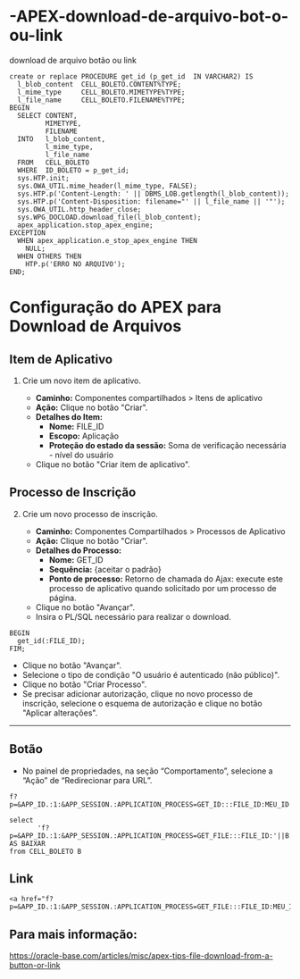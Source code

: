 # -APEX-download-de-arquivo-bot-o-ou-link
download de arquivo botão ou link
```
create or replace PROCEDURE get_id (p_get_id  IN VARCHAR2) IS
  l_blob_content  CELL_BOLETO.CONTENT%TYPE;
  l_mime_type     CELL_BOLETO.MIMETYPE%TYPE;
  l_file_name     CELL_BOLETO.FILENAME%TYPE;
BEGIN
  SELECT CONTENT,
         MIMETYPE,
         FILENAME
  INTO   l_blob_content,
         l_mime_type,
         l_file_name
  FROM   CELL_BOLETO
  WHERE  ID_BOLETO = p_get_id;
  sys.HTP.init;
  sys.OWA_UTIL.mime_header(l_mime_type, FALSE);
  sys.HTP.p('Content-Length: ' || DBMS_LOB.getlength(l_blob_content));
  sys.HTP.p('Content-Disposition: filename="' || l_file_name || '"');
  sys.OWA_UTIL.http_header_close;
  sys.WPG_DOCLOAD.download_file(l_blob_content);
  apex_application.stop_apex_engine;
EXCEPTION
  WHEN apex_application.e_stop_apex_engine THEN
    NULL;
  WHEN OTHERS THEN
    HTP.p('ERRO NO ARQUIVO');
END;
```
# Configuração do APEX para Download de Arquivos

## Item de Aplicativo

1. Crie um novo item de aplicativo.

   - **Caminho:** Componentes compartilhados > Itens de aplicativo
   - **Ação:** Clique no botão "Criar".
   - **Detalhes do Item:**
      - **Nome:** FILE_ID
      - **Escopo:** Aplicação
      - **Proteção do estado da sessão:** Soma de verificação necessária - nível do usuário
   - Clique no botão "Criar item de aplicativo".

## Processo de Inscrição

2. Crie um novo processo de inscrição.

   - **Caminho:** Componentes Compartilhados > Processos de Aplicativo
   - **Ação:** Clique no botão "Criar".
   - **Detalhes do Processo:**
      - **Nome:** GET_ID
      - **Sequência:** {aceitar o padrão}
      - **Ponto de processo:** Retorno de chamada do Ajax: execute este processo de aplicativo quando solicitado por um processo de página.
   - Clique no botão "Avançar".
   - Insira o PL/SQL necessário para realizar o download.
```
BEGIN 
  get_id(:FILE_ID); 
FIM;
```
   - Clique no botão "Avançar".
   - Selecione o tipo de condição "O usuário é autenticado (não público)".
   - Clique no botão "Criar Processo".
   - Se precisar adicionar autorização, clique no novo processo de inscrição, selecione o esquema de autorização e clique no botão "Aplicar alterações".

---

## Botão
 - No painel de propriedades, na seção “Comportamento”, selecione a “Ação” de “Redirecionar para URL”.
```
f?p=&APP_ID.:1:&APP_SESSION.:APPLICATION_PROCESS=GET_ID:::FILE_ID:MEU_ID
```
```
select 
       'f?p=&APP_ID.:1:&APP_SESSION.:APPLICATION_PROCESS=GET_FILE:::FILE_ID:'||B.ID_BOLETO||'' AS BAIXAR
from CELL_BOLETO B
 ```

## Link
```
<a href="f?p=&APP_ID.:1:&APP_SESSION.:APPLICATION_PROCESS=GET_FILE:::FILE_ID:MEU_ID">Baixar</a>
```

## Para mais informação:
https://oracle-base.com/articles/misc/apex-tips-file-download-from-a-button-or-link
